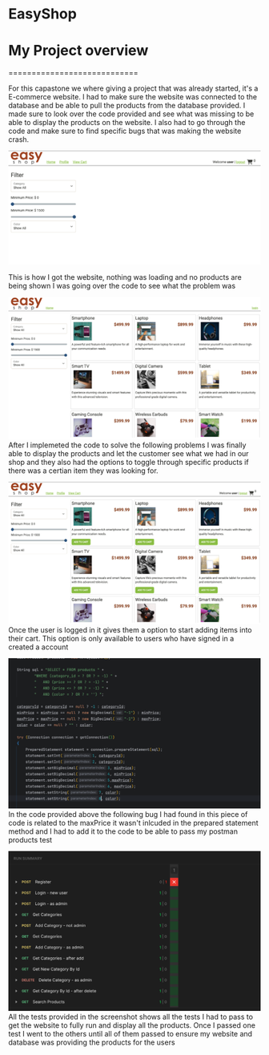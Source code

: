 # EasyShop

# My Project overview

============================

For this capastone we where giving a project that was already started, it's a E-commerce website. I had to make sure the website was connected to the database and be able to pull the products from the database provided. I made sure to look over the code provided and see what was missing to be able to display the products on the website. I also had to go through the code and make sure to find specific bugs that was making the website crash.

![Error website](images/basic_website.png)

This is how I got the website, nothing was loading and no products are being shown I was going over the code to see what the problem was

![Running website](images/normal_website.png)
After I implemeted the code to solve the following problems I was finally able to display the products and let the customer see what we had in our shop and they also had the options to toggle through specific products if there was a certian item they was looking for.

![Logged in](images/login_website.png)
Once the user is logged in it gives them a option to start adding items into their cart. This option is only available to users who have signed in a created a account

![Bugs](images/bugs.png)
In the code provided above the following bug I had found in this piece of code is related to the maxPrice it wasn't inlcuded in the prepared statement method and I had to add it to the code to be able to pass my postman products test

![Postman](images/postman.png)
All the tests provided in the screenshot shows all the tests I had to pass to get the website to fully run and display all the products. Once I passed one test I went to the others until all of them passed to ensure my website and database was providing the products for the users
